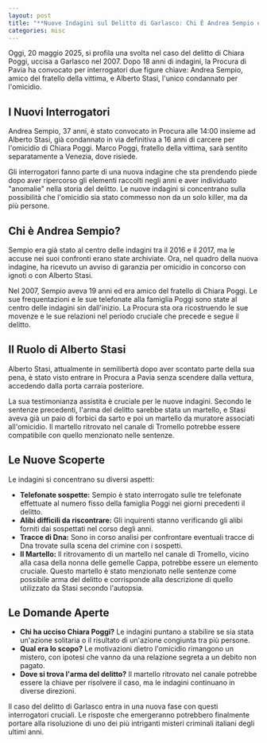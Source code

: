 ```yaml
---
layout: post
title: "**Nuove Indagini sul Delitto di Garlasco: Chi È Andrea Sempio e Cosa Sapiamo Finora**"
categories: misc
---
```


Oggi, 20 maggio 2025, si profila una svolta nel caso del delitto di Chiara Poggi, uccisa a Garlasco nel 2007. Dopo 18 anni di indagini, la Procura di Pavia ha convocato per interrogatori due figure chiave: Andrea Sempio, amico del fratello della vittima, e Alberto Stasi, l'unico condannato per l'omicidio.

## **I Nuovi Interrogatori**

Andrea Sempio, 37 anni, è stato convocato in Procura alle 14:00 insieme ad Alberto Stasi, già condannato in via definitiva a 16 anni di carcere per l'omicidio di Chiara Poggi. Marco Poggi, fratello della vittima, sarà sentito separatamente a Venezia, dove risiede.

Gli interrogatori fanno parte di una nuova indagine che sta prendendo piede dopo aver ripercorso gli elementi raccolti negli anni e aver individuato "anomalie" nella storia del delitto. Le nuove indagini si concentrano sulla possibilità che l'omicidio sia stato commesso non da un solo killer, ma da più persone.

## **Chi è Andrea Sempio?**

Sempio era già stato al centro delle indagini tra il 2016 e il 2017, ma le accuse nei suoi confronti erano state archiviate. Ora, nel quadro della nuova indagine, ha ricevuto un avviso di garanzia per omicidio in concorso con ignoti o con Alberto Stasi.

Nel 2007, Sempio aveva 19 anni ed era amico del fratello di Chiara Poggi. Le sue frequentazioni e le sue telefonate alla famiglia Poggi sono state al centro delle indagini sin dall'inizio. La Procura sta ora ricostruendo le sue movenze e le sue relazioni nel periodo cruciale che precede e segue il delitto.

## **Il Ruolo di Alberto Stasi**

Alberto Stasi, attualmente in semilibertà dopo aver scontato parte della sua pena, è stato visto entrare in Procura a Pavia senza scendere dalla vettura, accedendo dalla porta carraia posteriore.

La sua testimonianza assistita è cruciale per le nuove indagini. Secondo le sentenze precedenti, l'arma del delitto sarebbe stata un martello, e Stasi aveva già un paio di forbici da sarto e poi un martello da muratore associati all'omicidio. Il martello ritrovato nel canale di Tromello potrebbe essere compatibile con quello menzionato nelle sentenze.

## **Le Nuove Scoperte**

Le indagini si concentrano su diversi aspetti:

- **Telefonate sospette:** Sempio è stato interrogato sulle tre telefonate effettuate al numero fisso della famiglia Poggi nei giorni precedenti il delitto.
- **Alibi difficili da riscontrare:** Gli inquirenti stanno verificando gli alibi forniti dai sospettati nel corso degli anni.
- **Tracce di Dna:** Sono in corso analisi per confrontare eventuali tracce di Dna trovate sulla scena del crimine con i sospetti.
- **Il Martello:** Il ritrovamento di un martello nel canale di Tromello, vicino alla casa della nonna delle gemelle Cappa, potrebbe essere un elemento cruciale. Questo martello è stato menzionato nelle sentenze come possibile arma del delitto e corrisponde alla descrizione di quello utilizzato da Stasi secondo l'autopsia.

## **Le Domande Aperte**

- **Chi ha ucciso Chiara Poggi?** Le indagini puntano a stabilire se sia stata un'azione solitaria o il risultato di un'azione congiunta tra più persone.
- **Qual era lo scopo?** Le motivazioni dietro l'omicidio rimangono un mistero, con ipotesi che vanno da una relazione segreta a un debito non pagato.
- **Dove si trova l'arma del delitto?** Il martello ritrovato nel canale potrebbe essere la chiave per risolvere il caso, ma le indagini continuano in diverse direzioni.

Il caso del delitto di Garlasco entra in una nuova fase con questi interrogatori cruciali. Le risposte che emergeranno potrebbero finalmente portare alla risoluzione di uno dei più intriganti misteri criminali italiani degli ultimi anni.